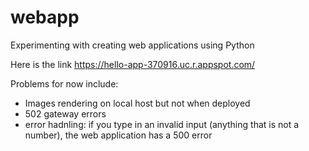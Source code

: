 # webapp
Experimenting with creating web applications using Python

Here is the link <https://hello-app-370916.uc.r.appspot.com/>

Problems for now include:
- Images rendering on local host but not when deployed
- 502 gateway errors 
- error hadnling: if you type in an invalid input (anything that is not a number), the web application has a 500 error
